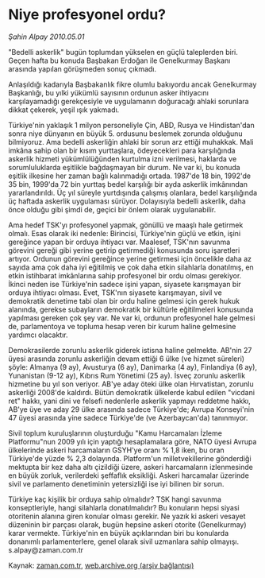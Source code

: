 # Niye profesyonel ordu?

*Şahin Alpay 2010.05.01*

<tr><td class="metin" colspan="2" style="padding-top: 20px; padding-left: 5px; ">"Bedelli askerlik" bugün toplumdan yükselen en güçlü taleplerden biri. Geçen hafta bu konuda Başbakan Erdoğan ile Genelkurmay Başkanı arasında yapılan görüşmeden sonuç çıkmadı.</td></tr><tr><td class="metin" colspan="2" style="padding-top: 20px; padding-left: 5px; "><p>Anlaşıldığı kadarıyla Başbakanlık fikre olumlu bakıyordu ancak Genelkurmay Başkanlığı, bu yılki yükümlü sayısının ordunun asker ihtiyacını karşılayamadığı gerekçesiyle ve uygulamanın doğuracağı ahlaki sorunlara dikkat çekerek, yeşil ışık yakmadı.
<p>Türkiye'nin yaklaşık 1 milyon personeliyle Çin, ABD, Rusya ve Hindistan'dan sonra niye dünyanın en büyük 5. ordusunu beslemek zorunda olduğunu bilmiyoruz. Ama bedelli askerliğin ahlaki bir sorun arz ettiği muhakkak. Mali imkâna sahip olan bir kısım yurttaşlara, ödeyecekleri para karşılığında askerlik hizmeti yükümlülüğünden kurtulma izni verilmesi, haklarda ve sorumluluklarda eşitlikle bağdaşmayan bir durum. Ne var ki, bu konuda eşitlik ilkesine her zaman bağlı kalınmadığı ortada. 1987'de 18 bin, 1992'de 35 bin, 1999'da 72 bin yurttaş bedel karşılığı bir ayda askerlik imkânından yararlandırıldı. Üç yıl süreyle yurtdışında çalışmış olanlara, bedel karşılığında üç haftada askerlik uygulaması sürüyor. Dolayısıyla bedelli askerlik, daha önce olduğu gibi şimdi de, geçici bir önlem olarak uygulanabilir.
<p>Ama hedef TSK'yı profesyonel yapmak, gönüllü ve maaşlı hale getirmek olmalı. Esas olarak iki nedenle: Birincisi, Türkiye'nin güçlü ve etkin, işini gereğince yapan bir orduya ihtiyacı var. Maalesef, TSK'nın savunma görevini gereği gibi yerine getirip getirmediği konusunda soru işaretleri artıyor. Ordunun görevini gereğince yerine getirmesi için öncelikle daha az sayıda ama çok daha iyi eğitilmiş ve çok daha etkin silahlarla donatılmış, en etkin istihbarat imkânlarına sahip profesyonel bir ordu olması gerekiyor. İkinci neden ise Türkiye'nin sadece işini yapan, siyasete karışmayan bir orduya ihtiyacı olması. Evet, TSK'nın siyasete karışmayan, sivil ve demokratik denetime tabi olan bir ordu haline gelmesi için gerek hukuk alanında, gerekse subayların demokratik bir kültürle eğitilmeleri konusunda yapılması gereken çok şey var. Ne var ki, ordunun profesyonel hale gelmesi de, parlamentoya ve topluma hesap veren bir kurum haline gelmesine yardımcı olacaktır.
<p>Demokrasilerde zorunlu askerlik giderek istisna haline gelmekte. AB'nin 27 üyesi arasında zorunlu askerliğin devam ettiği 6 ülke (ve hizmet süreleri) şöyle: Almanya (9 ay), Avusturya (6 ay), Danimarka (4 ay), Finlandiya (6 ay), Yunanistan (9-12 ay), Kıbrıs Rum Yönetimi (25 ay). İsveç zorunlu askerlik hizmetine bu yıl son veriyor. AB'ye aday öteki ülke olan Hırvatistan, zorunlu askerliği 2008'de kaldırdı. Bütün demokratik ülkelerde kabul edilen "vicdani ret" hakkı, yani dini ve felsefi nedenlerle askerlik yapmayı reddetme hakkı, AB'ye üye ve aday 29 ülke arasında sadece Türkiye'de; Avrupa Konseyi'nin 47 üyesi arasında yine sadece Türkiye'de (ve Azerbaycan'da) tanınmıyor.
<p>Sivil toplum kuruluşlarının oluşturduğu "Kamu Harcamaları İzleme Platformu"nun 2009 yılı için yaptığı hesaplamalara göre, NATO üyesi Avrupa ülkelerinde askeri harcamaların GSYH'ye oranı % 1,8 iken, bu oran Türkiye'de yüzde % 2,3 dolayında. Platform'un milletvekillerine gönderdiği mektupta bir kez daha altı çizildiği üzere, askeri harcamaların izlenmesinde en büyük zorluk, verilerdeki şeffaflık eksikliği. Askeri harcamalar üzerinde sivil ve parlamento denetiminin yetersizliği ise iyi bilinen bir sorun.
<p>Türkiye kaç kişilik bir orduya sahip olmalıdır? TSK hangi savunma konseptleriyle, hangi silahlarla donatılmalıdır? Bu konuların hepsi siyasi otoritenin alanına giren konular olması gerekir. Ne yazık ki askeri vesayet düzeninin bir parçası olarak, bugün hepsine askeri otorite (Genelkurmay) karar vermekte. Türkiye'nin en büyük açıklarından biri bu konularda donanımlı parlamenterlere, genel olarak sivil uzmanlara sahip olmayışı. s.alpay@zaman.com.tr<br/></p></p></p></p></p></p></td></tr>

Kaynak: [zaman.com.tr](http://zaman.com.tr/yazar.do?yazino=979059), [web.archive.org (arşiv bağlantısı)](http://web.archive.org/web/20100511011931/http://zaman.com.tr:80/yazar.do?yazino=979059)
